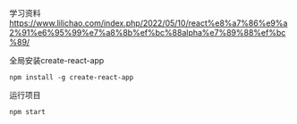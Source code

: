 
学习资料
https://www.lilichao.com/index.php/2022/05/10/react%e8%a7%86%e9%a2%91%e6%95%99%e7%a8%8b%ef%bc%88alpha%e7%89%88%ef%bc%89/


全局安装create-react-app
```npm
npm install -g create-react-app
```

运行项目
```npm
npm start
```

